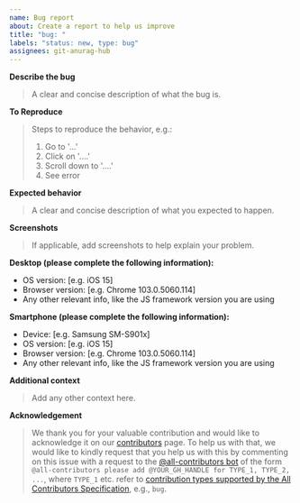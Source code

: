 ```yaml
---
name: Bug report
about: Create a report to help us improve
title: "bug: "
labels: "status: new, type: bug"
assignees: git-anurag-hub
---
```


**Describe the bug**

> A clear and concise description of what the bug is.

**To Reproduce**

> Steps to reproduce the behavior, e.g.:
>
> 1. Go to '...'
> 2. Click on '....'
> 3. Scroll down to '....'
> 4. See error

**Expected behavior**

> A clear and concise description of what you expected to happen.

**Screenshots**

> If applicable, add screenshots to help explain your problem.

**Desktop (please complete the following information):**

- OS version: [e.g. iOS 15]
- Browser version: [e.g. Chrome 103.0.5060.114]
- Any other relevant info, like the JS framework version you are using

**Smartphone (please complete the following information):**

- Device: [e.g. Samsung SM-S901x]
- OS version: [e.g. iOS 15]
- Browser version: [e.g. Chrome 103.0.5060.114]
- Any other relevant info, like the JS framework version you are using

**Additional context**

> Add any other context here.

**Acknowledgement**

> We thank you for your valuable contribution and would like to acknowledge it
> on our [contributors][contributors] page. To help us with that, we would like
> to kindly request that you help us with this by commenting on this issue with
> a request to the [@all-contributors bot][all-contributors-bot] of the form
> `@all-contributors please add @YOUR_GH_HANDLE for TYPE_1, TYPE_2, ...`, where
> `TYPE_1` etc. refer to [contribution types supported by the All Contributors
> Specification][all-contributors-types], e.g., `bug`.

[all-contributors-bot]: https://allcontributors.org/docs/en/bot/overview
[all-contributors-types]: https://allcontributors.org/docs/en/emoji-key
[contributors]: ../../CONTRIBUTORS
